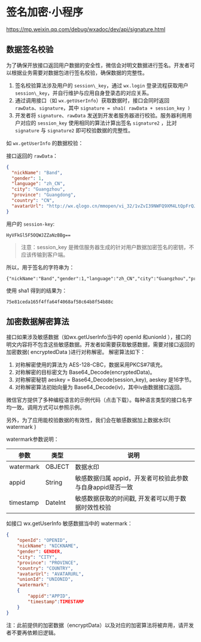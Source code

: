 # 签名加密·小程序

https://mp.weixin.qq.com/debug/wxadoc/dev/api/signature.html

## 数据签名校验

为了确保开放接口返回用户数据的安全性，微信会对明文数据进行签名。开发者可以根据业务需要对数据包进行签名校验，确保数据的完整性。

1. 签名校验算法涉及用户的 `session\_key`，通过 `wx.login` 登录流程获取用户 `session\_key`，并自行维护与应用自身登录态的对应关系。
2. 通过调用接口（如 `wx.getUserInfo`）获取数据时，接口会同时返回 `rawData`、`signature`，其中 `signature = sha1( rawData + session_key )`
3. 开发者将 `signature`、`rawData` 发送到开发者服务器进行校验。服务器利用用户对应的 `session_key` 使用相同的算法计算出签名 `signature2` ，比对 `signature` 与 `signature2` 即可校验数据的完整性。

如 `wx.getUserInfo` 的数据校验：

接口返回的 `rawData`：

```json
{
  "nickName": "Band",
  "gender": 1,
  "language": "zh_CN",
  "city": "Guangzhou",
  "province": "Guangdong",
  "country": "CN",
  "avatarUrl": "http://wx.qlogo.cn/mmopen/vi_32/1vZvI39NWFQ9XM4LtQpFrQJ1xlgZxx3w7bQxKARol6503Iuswjjn6nIGBiaycAjAtpujxyzYsrztuuICqIM5ibXQ/0"
}
```

用户的 `session-key`:

```
HyVFkGl5F5OQWJZZaNzBBg==
```

> 注意：session_key 是微信服务器生成的针对用户数据加密签名的密钥，不应该传输到客户端。

所以，用于签名的字符串为：

```
{"nickName":"Band","gender":1,"language":"zh_CN","city":"Guangzhou","province":"Guangdong","country":"CN","avatarUrl":"http://wx.qlogo.cn/mmopen/vi_32/1vZvI39NWFQ9XM4LtQpFrQJ1xlgZxx3w7bQxKARol6503Iuswjjn6nIGBiaycAjAtpujxyzYsrztuuICqIM5ibXQ/0"}HyVFkGl5F5OQWJZZaNzBBg==
```

使用 sha1 得到的结果为：

```
75e81ceda165f4ffa64f4068af58c64b8f54b88c
```

## 加密数据解密算法

接口如果涉及敏感数据（如wx.getUserInfo当中的 openId 和unionId ），接口的明文内容将不包含这些敏感数据。开发者如需要获取敏感数据，需要对接口返回的加密数据( encryptedData )进行对称解密。 解密算法如下：

1. 对称解密使用的算法为 AES-128-CBC，数据采用PKCS#7填充。
2. 对称解密的目标密文为 Base64_Decode(encryptedData)。
3. 对称解密秘钥 aeskey = Base64_Decode(session_key), aeskey 是16字节。
4. 对称解密算法初始向量为 Base64_Decode(iv)，其中iv由数据接口返回。

微信官方提供了多种编程语言的示例代码（点击下载）。每种语言类型的接口名字均一致。调用方式可以参照示例。

另外，为了应用能校验数据的有效性，我们会在敏感数据加上数据水印( watermark )

watermark参数说明：

| 参数 | 类型 | 说明 |
| --- | --- | --- |
| watermark | OBJECT | 数据水印 |
| appid | String | 敏感数据归属 appid，开发者可校验此参数与自身appid是否一致 |
| timestamp | DateInt | 敏感数据获取的时间戳, 开发者可以用于数据时效性校验 |

如接口 wx.getUserInfo 敏感数据当中的 watermark：

```json
{
    "openId": "OPENID",
    "nickName": "NICKNAME",
    "gender": GENDER,
    "city": "CITY",
    "province": "PROVINCE",
    "country": "COUNTRY",
    "avatarUrl": "AVATARURL",
    "unionId": "UNIONID",
    "watermark":
    {
        "appid":"APPID",
        "timestamp":TIMESTAMP
    }
}
```

注：此前提供的加密数据（encryptData）以及对应的加密算法将被弃用，请开发者不要再依赖旧逻辑。